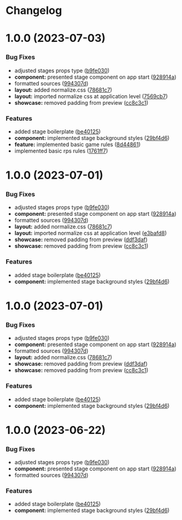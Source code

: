 # Changelog

# 1.0.0 (2023-07-03)


### Bug Fixes

* adjusted stages props type ([b9fe030](https://github.com/FP-Engineer/rps-game/commit/b9fe03072a3c48337de7cf442e4718fb9269a731))
* **component:** presented stage component on app start ([928914a](https://github.com/FP-Engineer/rps-game/commit/928914a108db69185585483e63ae99b1baae755a))
* formatted sources ([994307d](https://github.com/FP-Engineer/rps-game/commit/994307d16907417c019f24c3e1622e8938773c44))
* **layout:** added normalize.css ([78681c7](https://github.com/FP-Engineer/rps-game/commit/78681c7361e76cc06520fa126a6bd9f0dc48b99e))
* **layout:** imported normalize css at application level ([7569cb7](https://github.com/FP-Engineer/rps-game/commit/7569cb7c8479166dc1a618417aeb5fd98e5df227))
* **showcase:** removed padding from preview ([cc8c3c1](https://github.com/FP-Engineer/rps-game/commit/cc8c3c1eb01a8c5216645bf687ca8af12af2b4dd))


### Features

* added stage boilerplate ([be40125](https://github.com/FP-Engineer/rps-game/commit/be401252ec71faf881c58816f46db465b7f2ef0c))
* **component:** implemented stage background styles ([29bf4d6](https://github.com/FP-Engineer/rps-game/commit/29bf4d6e8b1a6bb2b0c5f9aa8831b67df26059e3))
* **feature:** implemented basic game rules ([8d44861](https://github.com/FP-Engineer/rps-game/commit/8d448611fc58955b03771151e2a4f0f0830ffddb))
* implemented basic rps rules ([1761ff7](https://github.com/FP-Engineer/rps-game/commit/1761ff75481aa4b0940cf7a352d95481f540b8a6))

# 1.0.0 (2023-07-01)


### Bug Fixes

* adjusted stages props type ([b9fe030](https://github.com/FP-Engineer/rps-game/commit/b9fe03072a3c48337de7cf442e4718fb9269a731))
* **component:** presented stage component on app start ([928914a](https://github.com/FP-Engineer/rps-game/commit/928914a108db69185585483e63ae99b1baae755a))
* formatted sources ([994307d](https://github.com/FP-Engineer/rps-game/commit/994307d16907417c019f24c3e1622e8938773c44))
* **layout:** added normalize.css ([78681c7](https://github.com/FP-Engineer/rps-game/commit/78681c7361e76cc06520fa126a6bd9f0dc48b99e))
* **layout:** imported normalize css at application level ([e3bafd8](https://github.com/FP-Engineer/rps-game/commit/e3bafd819491ff23e0e62bac7ad5107008e0373d))
* **showcase:** removed padding from preview ([ddf3daf](https://github.com/FP-Engineer/rps-game/commit/ddf3daf12e975596394789f852deedd60f73baf7))
* **showcase:** removed padding from preview ([cc8c3c1](https://github.com/FP-Engineer/rps-game/commit/cc8c3c1eb01a8c5216645bf687ca8af12af2b4dd))


### Features

* added stage boilerplate ([be40125](https://github.com/FP-Engineer/rps-game/commit/be401252ec71faf881c58816f46db465b7f2ef0c))
* **component:** implemented stage background styles ([29bf4d6](https://github.com/FP-Engineer/rps-game/commit/29bf4d6e8b1a6bb2b0c5f9aa8831b67df26059e3))

# 1.0.0 (2023-07-01)


### Bug Fixes

* adjusted stages props type ([b9fe030](https://github.com/FP-Engineer/rps-game/commit/b9fe03072a3c48337de7cf442e4718fb9269a731))
* **component:** presented stage component on app start ([928914a](https://github.com/FP-Engineer/rps-game/commit/928914a108db69185585483e63ae99b1baae755a))
* formatted sources ([994307d](https://github.com/FP-Engineer/rps-game/commit/994307d16907417c019f24c3e1622e8938773c44))
* **layout:** added normalize.css ([78681c7](https://github.com/FP-Engineer/rps-game/commit/78681c7361e76cc06520fa126a6bd9f0dc48b99e))
* **showcase:** removed padding from preview ([ddf3daf](https://github.com/FP-Engineer/rps-game/commit/ddf3daf12e975596394789f852deedd60f73baf7))
* **showcase:** removed padding from preview ([cc8c3c1](https://github.com/FP-Engineer/rps-game/commit/cc8c3c1eb01a8c5216645bf687ca8af12af2b4dd))


### Features

* added stage boilerplate ([be40125](https://github.com/FP-Engineer/rps-game/commit/be401252ec71faf881c58816f46db465b7f2ef0c))
* **component:** implemented stage background styles ([29bf4d6](https://github.com/FP-Engineer/rps-game/commit/29bf4d6e8b1a6bb2b0c5f9aa8831b67df26059e3))

# 1.0.0 (2023-06-22)


### Bug Fixes

* adjusted stages props type ([b9fe030](https://github.com/FP-Engineer/rps-game/commit/b9fe03072a3c48337de7cf442e4718fb9269a731))
* **component:** presented stage component on app start ([928914a](https://github.com/FP-Engineer/rps-game/commit/928914a108db69185585483e63ae99b1baae755a))
* formatted sources ([994307d](https://github.com/FP-Engineer/rps-game/commit/994307d16907417c019f24c3e1622e8938773c44))


### Features

* added stage boilerplate ([be40125](https://github.com/FP-Engineer/rps-game/commit/be401252ec71faf881c58816f46db465b7f2ef0c))
* **component:** implemented stage background styles ([29bf4d6](https://github.com/FP-Engineer/rps-game/commit/29bf4d6e8b1a6bb2b0c5f9aa8831b67df26059e3))
